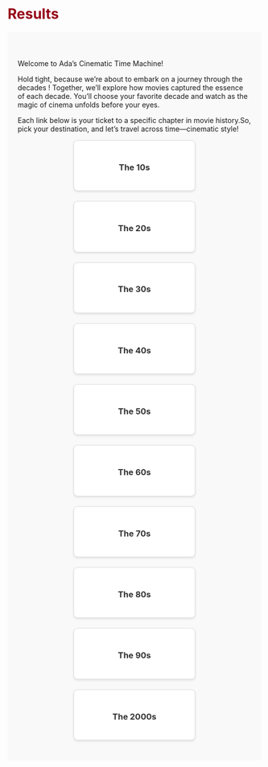 <h1 style="color: #960018;">Results</h1>
<div class="results-section">
  <p class="text-justify">
  Welcome to Ada’s Cinematic Time Machine!
  </p>
  <p class="text-justify">
  Hold tight, because we’re about to embark on a journey through the decades ! Together, we’ll explore how movies captured the essence of each decade. You’ll choose your favorite decade and watch as the magic of cinema unfolds before your eyes.
  </p>
  <p class="text-justify">
  Each link below is your ticket to a specific chapter in movie history.So, pick your destination, and let’s travel across time—cinematic style!
  </p>
  <div class="results-grid">
    <div class="results-card">
      <a href="/2023/10/10/1910s.html">
        <h3>The 10s</h3>
      </a>
    </div>
    <div class="results-card">
      <a href="/results/1930s.html">
        <h3>The 20s</h3>
      </a>
    </div>
    <div class="results-card">
      <a href="/results/1940s.html">
        <h3>The 30s</h3>
      </a>
    </div>
    <div class="results-card">
      <a href="/results/1950s.html">
        <h3>The 40s</h3>
      </a>
    </div>
    <div class="results-card">
      <a href="/results/1960s.html">
        <h3>The 50s</h3>
      </a>
    </div>
    <div class="results-card">
      <a href="/results/1970s.html">
        <h3>The 60s</h3>
      </a>
    </div>
    <div class="results-card">
      <a href="/results/1980s.html">
        <h3>The 70s</h3>
      </a>
    </div>
    <div class="results-card">
      <a href="/results/1990s.html">
        <h3>The 80s</h3>
      </a>
    </div>
    <div class="results-card">
      <a href="/results/2000s.html">
        <h3>The 90s</h3>
      </a>
    </div>
    <div class="results-card">
      <a href="/results/2010s.html">
        <h3>The 2000s</h3>
      </a>
    </div>
  </div>
</div>

<style>
.results-section {
  padding: 40px 20px;
  background-color: #f9f9f9;
}

.results-grid {
  display: flex;
  flex-wrap: wrap;
  gap: 20px;
  justify-content: center;
}

.results-card {
  background-color: #ffffff;
  border: 1px solid #ddd;
  border-radius: 8px;
  padding: 20px;
  text-align: center;
  width: 200px;
  box-shadow: 0 2px 4px rgba(0, 0, 0, 0.1);
}

.results-card a {
  text-decoration: none;
  color: #333;
}

.results-card a:hover {
  color: #960018; /* Rouge carmin */
}
</style>